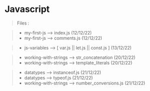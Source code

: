 # Javascript

> Files  : 

>- my-first-js --> index.js (12/12/22)
>- my-first-js --> comments.js (12/12/22)

>- js-variables --> [ var.js || let.js || const.js ] (13/12/22) 

>- working-with-strings --> str_concatenation (20/12/22)
>- working-with-strings --> template_literals (20/12/22)

>- datatypes --> instanceof.js (21/12/22)
>- datatypes --> typeof.js (21/12/22)
>- working-with-strings --> number_conversions.js (21/12/22)

